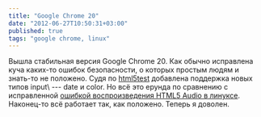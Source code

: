 ```yaml
---
title: "Google Chrome 20"
date: "2012-06-27T10:50:31+03:00"
published: true
tags: "google chrome, linux"
---
```


Вышла стабильная версия Google Chrome 20. Как обычно исправлена куча каких-то ошибок безопасности, о которых простым
людям и знать-то не положено. Судя по [html5test](http://html5test.com/) добавлена поддержка новых типов input\ ---
date и color. Но всё это ерунда по сравнению с исправленной
[ошибкой воспроизведения HTML5 Audio в линуксе](http://code.google.com/p/chromium/issues/detail?id=108396).
Наконец-то всё работает так, как положено. Теперь я доволен.
